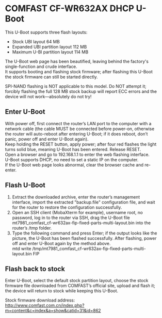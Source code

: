 # COMFAST CF-WR632AX DHCP U-Boot

This U-Boot supports three flash layouts:  
- Stock UBI layout 64 MB  
- Expanded UBI partition layout 112 MB  
- Maximum U-BI partition layout 114 MB  

The U-Boot web page has been beautified, leaving behind the factory's single-function and crude interface.  
It supports booting and flashing stock firmware; after flashing this U-Boot the stock firmware can still be started directly.

SPI-NAND flashing is NOT applicable to this model. Do NOT attempt it; forcibly flashing the full 128 MB stock backup will report ECC errors and the device will not work—absolutely do not try!

## Enter U-Boot
With power off, first connect the router’s LAN port to the computer with a network cable (the cable MUST be connected before power-on, otherwise the router will auto-reboot after entering U-Boot; if it does reboot, don’t panic, power off and enter U-Boot again).  
Keep holding the RESET button, apply power; after four red flashes the light turns solid blue, meaning U-Boot has been entered. Release RESET.  
Open a browser and go to 192.168.1.1 to enter the web flashing interface.  
U-Boot supports DHCP, no need to set a static IP on the computer.  
If the U-Boot web page looks abnormal, clear the browser cache and re-enter.

## Flash U-Boot
1. Extract the downloaded archive, enter the router’s management interface, import the extracted "backup.file" configuration file, and wait for the router to restore the configuration successfully.  
2. Open an SSH client (MobaXterm for example), username root, no password, log in to the router via SSH, drag the U-Boot file mt7981_comfast_cf-wr632ax-fip-fixed-parts-multi-layout.bin into the router’s /tmp folder.  
3. Type the following command and press Enter; if the output looks like the picture, the U-Boot has been flashed successfully. After flashing, power off and enter U-Boot again by the method above.  
mtd write /tmp/mt7981_comfast_cf-wr632ax-fip-fixed-parts-multi-layout.bin FIP


## Flash back to stock
Enter U-Boot, select the default stock partition layout, choose the stock firmware file downloaded from COMFAST’s official site, upload and flash it; the device will return to stock while keeping this U-Boot.

Stock firmware download address:  
http://www.comfast.com.cn/index.php?m=content&c=index&a=show&catid=31&id=862

